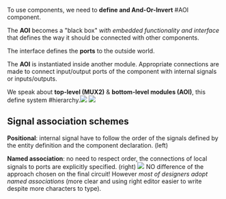 To use components, we need to **define and And-Or-Invert** #AOI component.

The **AOI** becomes a "black box" *with embedded functionality and interface* that defines the way it should be connected with other components.

The interface defines the **ports** to the outside world.

The **AOI** is instantiated inside another module.  Appropriate connections are made to connect input/output ports of the component with internal signals or inputs/outputs.

We speak about **top-level (MUX2)** & **bottom-level modules (AOI)**, this define system #hierarchy.![](Pasted%20image%2020231025092538.png)
![](Pasted%20image%2020231025124230.png)
## Signal association schemes
**Positional**: internal signal have to follow the order of the signals defined by the entity definition and the component declaration. (left)

**Named association**: no need to respect order, the connections of local signals to ports are explicitly specified. (right)
![](Pasted%20image%2020231025093100.png)
NO difference of the approach chosen on the final circuit! However *most of designers adopt named associations* (more clear and using right editor easier to write despite more characters to type).